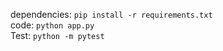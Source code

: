 dependencies: `pip install -r requirements.txt` </br>
code: `python app.py` </br>
Test: `python -m pytest`
